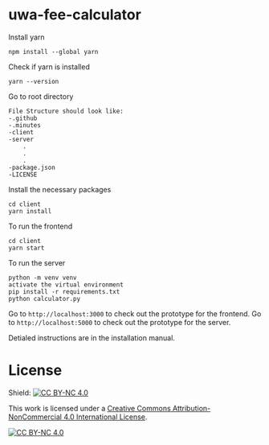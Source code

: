 # uwa-fee-calculator

Install yarn

    npm install --global yarn

Check if yarn is installed

    yarn --version

Go to root directory

    File Structure should look like:
    -.github
    -.minutes
    -client
    -server
        .
        .
        .
    -package.json
    -LICENSE

Install the necessary packages

    cd client
    yarn install

To run the frontend

    cd client
    yarn start

To run the server

    python -m venv venv
    activate the virtual environment
    pip install -r requirements.txt
    python calculator.py

Go to `http://localhost:3000` to check out the prototype for the frontend.
Go to `http://localhost:5000` to check out the prototype for the server.

Detialed instructions are in the installation manual.

# License

Shield: [![CC BY-NC 4.0][cc-by-nc-shield]][cc-by-nc]

This work is licensed under a
[Creative Commons Attribution-NonCommercial 4.0 International License][cc-by-nc].

[![CC BY-NC 4.0][cc-by-nc-image]][cc-by-nc]

[cc-by-nc]: https://creativecommons.org/licenses/by-nc/4.0/
[cc-by-nc-image]: https://i.creativecommons.org/l/by-nc/4.0/88x31.png
[cc-by-nc-shield]: https://img.shields.io/badge/License-CC%20BY--NC%204.0-lightgrey.svg
